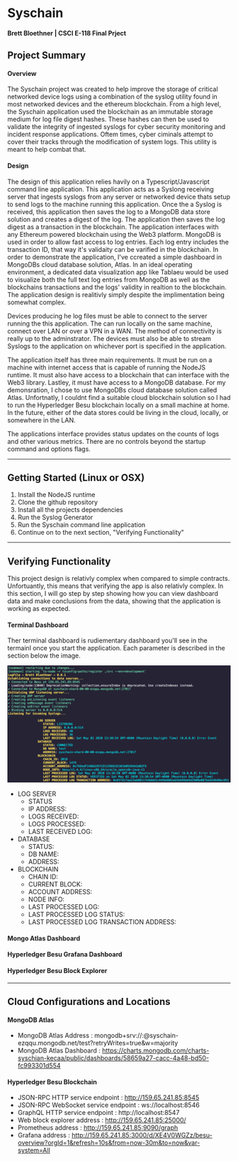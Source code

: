 # Syschain
#### Brett Bloethner | CSCI E-118 Final Prject


## Project Summary
#### Overview
The Syschain project was created to help improve the storage of critical networked device logs using a combination of the syslog utility found in most networked devices and the ethereum blockchain. From a high level, the Syschain application used the blockchain as an immutable storage medium for log file digest hashes. These hashes can then be used to validate the integrity of ingested syslogs for cyber security monitoring and incident response applications. Oftem times, cyber ciminals attempt to cover their tracks through the modification of system logs. This utility is meant to help combat that.

#### Design
The design of this application relies havily on a Typescript/Javascript command line application. This application acts as a Syslong receiving server that ingests syslogs from any server or networked device thats setup to send logs to the machine running this application. Once the a Syslog is received, this application then saves the log to a MongoDB data store solution and creates a digest of the log.  The application then saves the log digest as a transaction in the blockchain. The application interfaces with any Ethereum powered blockchain using the Web3 platform. MongoDB is used in order to allow fast access to log entries. Each log entry includes the transaction ID, that way it's validaity can be varified in the blockchain. In order to demonstrate the application, I've ccreated a simple dashboard in MongoDBs cloud database solution, Atlas. In an ideal operating environment, a dedicated data visualization app like Tablaeu would be used to visualize both the full text log entries from MongoDB as well as the blockchains transactions and the logs' validity in realtion to the blockchain. The application design is realitivly simply despite the implimentation being somewhat complex.

Devices producing he log files must be able to connect to the server running the this application. The can run locally on the same machine, connect over LAN or over a VPN in a WAN. The method of connectivity is really up to the adminstrator. The devices must also be able to stream Syslogs to the application on whichever port is specified in the application.

The application itself has three main requirements. It must be run on a machine with internet access that is capable of running the NodeJS runtime. It must also have access to a blockchain that can interface with the Web3 library. Lastley, it must have access to a MongoDB database. For my demonsration, I chose to use MongoDBs cloud database solution called Atlas. Unfortnatly, I couldnt find a suitable cloud blockchain solution so I had to run the Hyperledger Besu blockchain locally on a small machine at home. In the future, either of the data stores could be living in the cloud, locally, or somewhere in the LAN.

The applications interface provides status updates on the counts of logs and other various metrics. There are no controls beyond the startup command and options flags.

---
## Getting Started (Linux or OSX)
1. Install the NodeJS runtime
2. Clone the github repository
3. Install all the projects dependencies
4. Run the Syslog Generator
5. Run the Syschain command line application
6. Continue on to the next section, "Verifying Functionality"

---
## Verifying Functionality
This project design is relativly complex when compared to simple contracts. Unfortuantly, this means that verifying the app is also relativly complex. In this section, I will go step by step showing how you can view dashboard data and make conclusions from the data, showing that the application is working as expected.

#### Terminal Dashboard
Ther terminal dashboard is rudiementary dashboard you'll see in the termainl once you start the application. Each parameter is described in the section below the image.

![terminal dashboard](dashboard.png)

- LOG SERVER
  - STATUS
  - IP ADDRESS:
  - LOGS RECEIVED:
  - LOGS PROCESSED:
  - LAST RECEIVED LOG:
- DATABASE
  - STATUS:
  - DB NAME:
  - ADDRESS:
- BLOCKCHAIN
  - CHAIN ID:
  - CURRENT BLOCK:
  - ACCOUNT ADDRESS:
  - NODE INFO:
  - LAST PROCESSED LOG:
  - LAST PROCESSED LOG STATUS:
  - LAST PROCESSED LOG TRANSACTION ADDRESS:

#### Mongo Atlas Dashboard

#### Hyperledger Besu Grafana Dashboard

#### Hyperledger Besu Block Explorer




---
## Cloud Configurations and Locations
#### MongoDB Atlas
- MongoDB Atlas Address               : mongodb+srv://<username>:<password>@syschain-ezqqu.mongodb.net/test?retryWrites=true&w=majority
- MongoDB Atlas Dashboard             : https://charts.mongodb.com/charts-syschian-kecaa/public/dashboards/58659a27-cacc-4a48-bd50-fc993301d554
#### Hyperledger Besu Blockchain
- JSON-RPC HTTP service endpoint      : http://159.65.241.85:8545
- JSON-RPC WebSocket service endpoint : ws://localhost:8546
- GraphQL HTTP service endpoint       : http://localhost:8547
- Web block explorer address          : http://159.65.241.85:25000/
- Prometheus address                  : http://159.65.241.85:9090/graph
- Grafana address                     : http://159.65.241.85:3000/d/XE4V0WGZz/besu-overview?orgId=1&refresh=10s&from=now-30m&to=now&var-system=All

